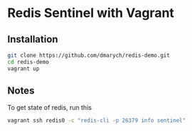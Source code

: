 # Redis Sentinel with Vagrant

## Installation

```bash
git clone https://github.com/dmarych/redis-demo.git
cd redis-demo
vagrant up
```

## Notes
To get state of redis, run this
```bash
vagrant ssh redis0 -c "redis-cli -p 26379 info sentinel"
```